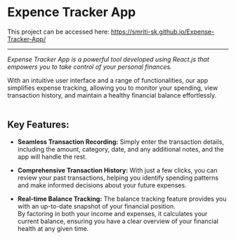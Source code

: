 # Expence Tracker App
This project can be accessed here: https://smriti-sk.github.io/Expense-Tracker-App/
<hr>

_Expense Tracker App is a powerful tool developed using React.js that empowers you to take control of your personal finances._

With an intuitive user interface and a range of functionalities, our app simplifies expense tracking, allowing you to monitor your spending, view transaction history, and maintain a healthy financial balance effortlessly.
<br><br>

## Key Features:

- **Seamless Transaction Recording:** Simply enter the transaction details, including the amount, category, date, and any additional notes, and the app will handle the rest.

- **Comprehensive Transaction History:**  With just a few clicks, you can review your past transactions, helping you identify spending patterns and make informed decisions about your future expenses.

- **Real-time Balance Tracking:** The balance tracking feature provides you with an up-to-date snapshot of your financial position. <br>By factoring in both your income and expenses, it calculates your current balance, ensuring you have a clear overview of your financial health at any given time.



